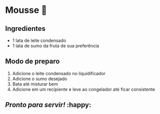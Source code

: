 # Mousse :ice_cream:



## Ingredientes

- 1 lata de leite condensado
- 1 lata de sumo da fruta de sua preferência 



## Modo de preparo

1. Adicione o leite condensado no liquidificador
2. Adicione o sumo desejado
3. Bata até misturar bem
4. Adicione em um recipiente e leve ao congelador até ficar consistente



## _Pronto para servir!_ :happy:

